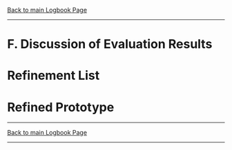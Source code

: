 [Back to main Logbook Page](../hci_logbook.md)

---

# F. Discussion of Evaluation Results


# Refinement List

# Refined Prototype



---
[Back to main Logbook Page](../hci_logbook.md)

---